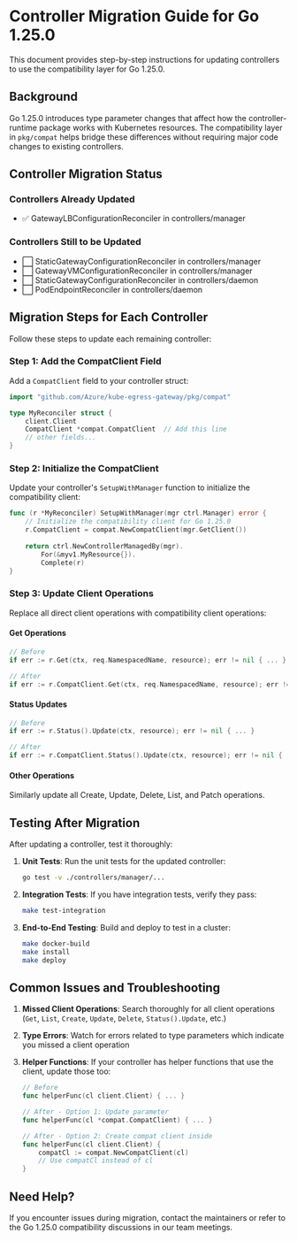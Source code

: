 # Controller Migration Guide for Go 1.25.0

This document provides step-by-step instructions for updating controllers to use the compatibility layer for Go 1.25.0.

## Background

Go 1.25.0 introduces type parameter changes that affect how the controller-runtime package works with Kubernetes resources. The compatibility layer in `pkg/compat` helps bridge these differences without requiring major code changes to existing controllers.

## Controller Migration Status

### Controllers Already Updated
- ✅ GatewayLBConfigurationReconciler in controllers/manager

### Controllers Still to be Updated
- ⬜️ StaticGatewayConfigurationReconciler in controllers/manager
- ⬜️ GatewayVMConfigurationReconciler in controllers/manager
- ⬜️ StaticGatewayConfigurationReconciler in controllers/daemon
- ⬜️ PodEndpointReconciler in controllers/daemon

## Migration Steps for Each Controller

Follow these steps to update each remaining controller:

### Step 1: Add the CompatClient Field

Add a `CompatClient` field to your controller struct:

```go
import "github.com/Azure/kube-egress-gateway/pkg/compat"

type MyReconciler struct {
    client.Client
    CompatClient *compat.CompatClient  // Add this line
    // other fields...
}
```

### Step 2: Initialize the CompatClient

Update your controller's `SetupWithManager` function to initialize the compatibility client:

```go
func (r *MyReconciler) SetupWithManager(mgr ctrl.Manager) error {
    // Initialize the compatibility client for Go 1.25.0
    r.CompatClient = compat.NewCompatClient(mgr.GetClient())
    
    return ctrl.NewControllerManagedBy(mgr).
        For(&myv1.MyResource{}).
        Complete(r)
}
```

### Step 3: Update Client Operations

Replace all direct client operations with compatibility client operations:

#### Get Operations
```go
// Before
if err := r.Get(ctx, req.NamespacedName, resource); err != nil { ... }

// After
if err := r.CompatClient.Get(ctx, req.NamespacedName, resource); err != nil { ... }
```

#### Status Updates
```go
// Before
if err := r.Status().Update(ctx, resource); err != nil { ... }

// After
if err := r.CompatClient.Status().Update(ctx, resource); err != nil { ... }
```

#### Other Operations
Similarly update all Create, Update, Delete, List, and Patch operations.

## Testing After Migration

After updating a controller, test it thoroughly:

1. **Unit Tests**: Run the unit tests for the updated controller:
   ```bash
   go test -v ./controllers/manager/...
   ```

2. **Integration Tests**: If you have integration tests, verify they pass:
   ```bash
   make test-integration
   ```

3. **End-to-End Testing**: Build and deploy to test in a cluster:
   ```bash
   make docker-build
   make install
   make deploy
   ```

## Common Issues and Troubleshooting

1. **Missed Client Operations**: Search thoroughly for all client operations (`Get`, `List`, `Create`, `Update`, `Delete`, `Status().Update`, etc.)

2. **Type Errors**: Watch for errors related to type parameters which indicate you missed a client operation

3. **Helper Functions**: If your controller has helper functions that use the client, update those too:
   ```go
   // Before
   func helperFunc(cl client.Client) { ... }
   
   // After - Option 1: Update parameter
   func helperFunc(cl *compat.CompatClient) { ... }
   
   // After - Option 2: Create compat client inside
   func helperFunc(cl client.Client) {
       compatCl := compat.NewCompatClient(cl)
       // Use compatCl instead of cl
   }
   ```

## Need Help?

If you encounter issues during migration, contact the maintainers or refer to the Go 1.25.0 compatibility discussions in our team meetings.

